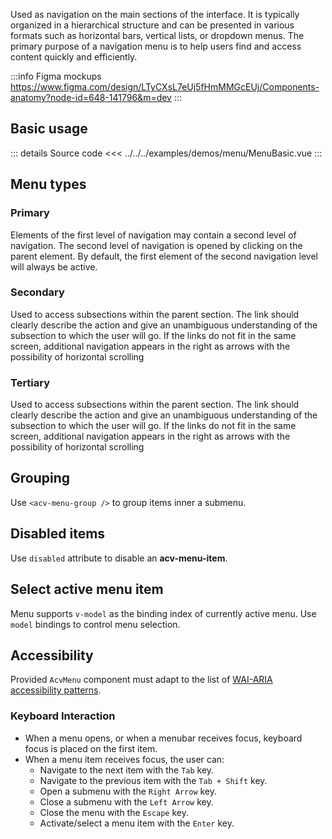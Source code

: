 Used as navigation on the main sections of the interface.
It is typically organized in a hierarchical structure and can be presented in various formats such as horizontal bars, vertical lists, or dropdown menus.
The primary purpose of a navigation menu is to help users find and access content quickly and efficiently.

:::info Figma mockups
https://www.figma.com/design/LTyCXsL7eUj5fHmMMGcEUj/Components-anatomy?node-id=648-141796&m=dev
:::

## Basic usage

<MenuBasic />

::: details Source code
<<< ../../../examples/demos/menu/MenuBasic.vue
:::

## Menu types

### Primary

Elements of the first level of navigation may contain a second level of navigation.
The second level of navigation is opened by clicking on the parent element.
By default, the first element of the second navigation level will always be active.

<MenuPrimary />

### Secondary

Used to access subsections within the parent section. The link should clearly describe the action and give an unambiguous understanding of the subsection to which the user will go. If the links do not fit
in the same screen, additional navigation appears in the right as arrows with the possibility
of horizontal scrolling

<MenuSecondary />

### Tertiary

Used to access subsections within the parent section.
The link should clearly describe the action and give an unambiguous understanding of the subsection to which the user will go.
If the links do not fit in the same screen, additional navigation appears in the right as arrows with the possibility
of horizontal scrolling

<MenuTertiary />

## Grouping

Use `<acv-menu-group />` to group items inner a submenu.

<MenuWithGroup />

## Disabled items

Use `disabled` attribute to disable an **acv-menu-item**.

<MenuWithDisabledItems />

## Select active menu item

Menu supports `v-model` as the binding index of currently active menu.
Use `model` bindings to control menu selection.

## Accessibility

Provided `AcvMenu` component must adapt to the list of
[WAI-ARIA accessibility patterns](https://www.w3.org/WAI/ARIA/apg/patterns/menubar/).

### Keyboard Interaction

- When a menu opens, or when a menubar receives focus, keyboard focus is placed on the first item.
- When a menu item receives focus, the user can:
  - Navigate to the next item with the `Tab` key.
  - Navigate to the previous item with the `Tab + Shift` key.
  - Open a submenu with the `Right Arrow` key.
  - Close a submenu with the `Left Arrow` key.
  - Close the menu with the `Escape` key.
  - Activate/select a menu item with the `Enter` key.
